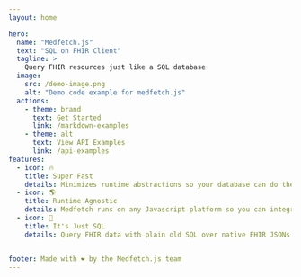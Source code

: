 ```yaml
---
layout: home

hero:
  name: "Medfetch.js"
  text: "SQL on FHIR Client"
  tagline: >
    Query FHIR resources just like a SQL database
  image:
    src: /demo-image.png
    alt: "Demo code example for medfetch.js"
  actions:
    - theme: brand
      text: Get Started
      link: /markdown-examples
    - theme: alt
      text: View API Examples
      link: /api-examples
features:
  - icon: 🔥
    title: Super Fast
    details: Minimizes runtime abstractions so your database can do the heavy lifting. Bundles in under 18 kB gzipped.
  - icon: 🌎
    title: Runtime Agnostic
    details: Medfetch runs on any Javascript platform so you can integrate your FHIR data fetching wherever your app needs it.
  - icon: 💯
    title: It's Just SQL
    details: Query FHIR data with plain old SQL over native FHIR JSONs. Now we've got "INNER JOIN"s on FHIR.


footer: Made with ❤️ by the Medfetch.js team
---
```

